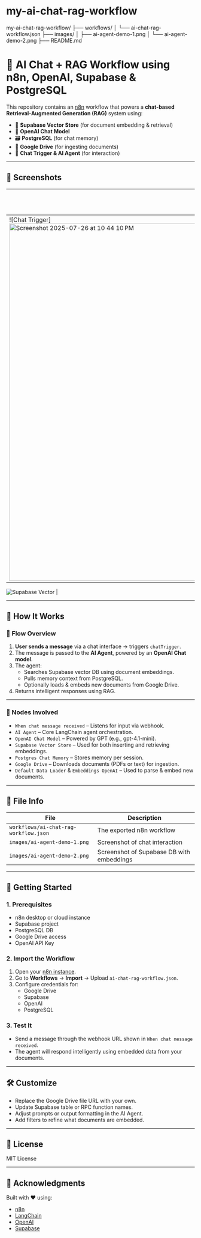 # my-ai-chat-rag-workflow

my-ai-chat-rag-workflow/
├── workflows/
│   └── ai-chat-rag-workflow.json
├── images/
│   ├── ai-agent-demo-1.png
│   └── ai-agent-demo-2.png
├── README.md

# 🤖 AI Chat + RAG Workflow using n8n, OpenAI, Supabase & PostgreSQL

This repository contains an [n8n](https://n8n.io) workflow that powers a **chat-based Retrieval-Augmented Generation (RAG)** system using:

- 🔗 **Supabase Vector Store** (for document embedding & retrieval)
- 🧠 **OpenAI Chat Model**
- 🗃️ **PostgreSQL** (for chat memory)
- 📂 **Google Drive** (for ingesting documents)
- 💬 **Chat Trigger & AI Agent** (for interaction)

---

## 📸 Screenshots

| Chat-triggered AI response | Vector DB setup |
|----------------------------|------------------|
| ![Chat Trigger]<img width="1910" height="952" alt="Screenshot 2025-07-26 at 10 44 10 PM" src="https://github.com/user-attachments/assets/b26a640b-53e1-4ea9-90fa-43d7fd3f21ff" />
 ![Supabase Vector](<img width="880" height="435" alt="Screenshot 2025-07-27 at 11 26 45 AM" src="https://github.com/user-attachments/assets/e741cf3b-ef94-44c8-9f74-6d9ccfc8c940" />
) |

---

## 🧩 How It Works

### 🔄 Flow Overview

1. **User sends a message** via a chat interface → triggers `chatTrigger`.
2. The message is passed to the **AI Agent**, powered by an **OpenAI Chat model**.
3. The agent:
   - Searches Supabase vector DB using document embeddings.
   - Pulls memory context from PostgreSQL.
   - Optionally loads & embeds new documents from Google Drive.
4. Returns intelligent responses using RAG.

---

### 🧱 Nodes Involved

- `When chat message received` – Listens for input via webhook.
- `AI Agent` – Core LangChain agent orchestration.
- `OpenAI Chat Model` – Powered by GPT (e.g., gpt-4.1-mini).
- `Supabase Vector Store` – Used for both inserting and retrieving embeddings.
- `Postgres Chat Memory` – Stores memory per session.
- `Google Drive` – Downloads documents (PDFs or text) for ingestion.
- `Default Data Loader` & `Embeddings OpenAI` – Used to parse & embed new documents.

---

## 📂 File Info

| File | Description |
|------|-------------|
| `workflows/ai-chat-rag-workflow.json` | The exported n8n workflow |
| `images/ai-agent-demo-1.png` | Screenshot of chat interaction |
| `images/ai-agent-demo-2.png` | Screenshot of Supabase DB with embeddings |

---

## 🚀 Getting Started

### 1. Prerequisites

- n8n desktop or cloud instance
- Supabase project
- PostgreSQL DB
- Google Drive access
- OpenAI API Key

### 2. Import the Workflow

1. Open your [n8n instance](https://n8n.io).
2. Go to **Workflows** → **Import** → Upload `ai-chat-rag-workflow.json`.
3. Configure credentials for:
   - Google Drive
   - Supabase
   - OpenAI
   - PostgreSQL

### 3. Test It

- Send a message through the webhook URL shown in `When chat message received`.
- The agent will respond intelligently using embedded data from your documents.

---

## 🛠️ Customize

- Replace the Google Drive file URL with your own.
- Update Supabase table or RPC function names.
- Adjust prompts or output formatting in the AI Agent.
- Add filters to refine what documents are embedded.

---

## 📜 License

MIT License

---

## 🙌 Acknowledgments

Built with ❤️ using:
- [n8n](https://n8n.io)
- [LangChain](https://www.langchain.com/)
- [OpenAI](https://platform.openai.com/)
- [Supabase](https://supabase.com/)
